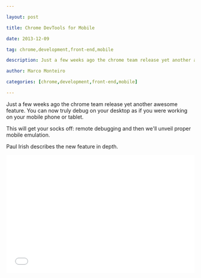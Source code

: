---
layout: post
title: Chrome DevTools for Mobile
date: 2013-12-09
tag: chrome,development,front-end,mobile
description: Just a few weeks ago the chrome team release yet another awesome feature.
author: Marco Monteiro
categories: [chrome,development,front-end,mobile]
---
Just a few weeks ago the chrome team release yet another awesome feature. You can now truly debug on your desktop as if you were working on your mobile phone or tablet.

This will get your socks off: remote debugging and then we'll unveil proper mobile emulation.

<!--more-->

Paul Irish describes the new feature in depth.

<iframe width="100%" height="315" src="//www.youtube.com/embed/gZH1d2Co1X0" frameborder="0" allowfullscreen></iframe>